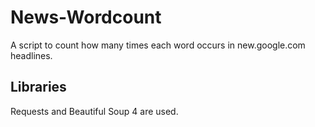 # News-Wordcount
A script to count how many times each word occurs in new.google.com headlines.

## Libraries
Requests and Beautiful Soup 4 are used.
